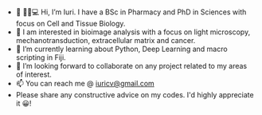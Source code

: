 - 👋 🔬🧫💻 Hi, I’m Iuri. I have a BSc in Pharmacy and PhD in Sciences with focus on Cell and Tissue Biology. 
- 👀 I am interested in bioimage analysis with a focus on light microscopy, mechanotransduction, extracellular matrix and cancer. 
- 🌱 I’m currently learning about Python, Deep Learning and macro scripting in Fiji. 
- 💞️ I’m looking forward to collaborate on any project related to my areas of interest. 
- 📫 You can reach me @ iuricv@gmail.com 
- Please share any constructive advice on my codes. I'd highly appreciate it 😀! 
